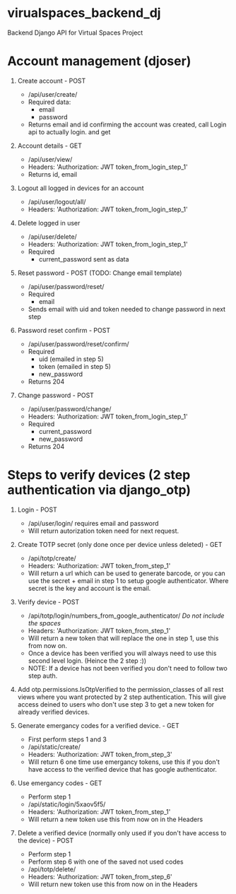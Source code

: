 # virualspaces_backend_dj
Backend Django API for Virtual Spaces Project

# Account management (djoser)
1. Create account - POST
    - /api/user/create/
    - Required data:
        - email
        - password
    - Returns email and id confirming the account was created, call Login api to actually login. and get 

2. Account details - GET
    - /api/user/view/
    - Headers: 'Authorization: JWT token_from_login_step_1'
    - Returns id, email

3. Logout all logged in devices for an account
    - /api/user/logout/all/
    - Headers: 'Authorization: JWT token_from_login_step_1'

4. Delete logged in user
    - /api/user/delete/
    - Headers: 'Authorization: JWT token_from_login_step_1'
    - Required
        - current_password sent as data

5. Reset password - POST (TODO: Change email template)
    - /api/user/password/reset/
    - Required
        - email
    - Sends email with uid and token needed to change password in next step

6. Password reset confirm - POST
    - /api/user/password/reset/confirm/
    - Required
        - uid (emailed in step 5)
        - token (emailed in step 5)
        - new_password
    - Returns 204

7. Change password - POST
    - /api/user/password/change/
    - Headers: 'Authorization: JWT token_from_login_step_1'
    - Required
        - current_password
        - new_password
    - Returns 204

# Steps to verify devices (2 step authentication via django_otp)
1. Login - POST
    - /api/user/login/ requires email and password
    - Will return autorization token need for next request.

2. Create TOTP secret (only done once per device unless deleted) - GET
    - /api/totp/create/
    - Headers: 'Authorization: JWT token_from_step_1'
    - Will return a url which can be used to generate barcode, or
    you can use the secret + email in step 1 to setup google authenticator.
    Where secret is the key and account is the email.

3. Verify device - POST
    - /api/totp/login/numbers_from_google_authenticator/ *Do not include the spaces*
    - Headers: 'Authorization: JWT token_from_step_1'
    - Will return a new token that will replace the one in step 1, use this from now on.
    - Once a device has been verified you will always need to use this second level
    login. (Heince the 2 step :))
    - NOTE: If a device has not been verified you don't need to follow two step auth.

4. Add otp.permissions.IsOtpVerified to the permission_classes of all rest views where
you want protected by 2 step authentication. This will give access deined to users who
don't use step 3 to get a new token for already verified devices.

5. Generate emergancy codes for a verified device. - GET
    - First perform steps 1 and 3
    - /api/static/create/
    - Headers: 'Authorization: JWT token_from_step_3'
    - Will return 6 one time use emergancy tokens, use this if you don't have access to
    the verified device that has google authenticator.

6. Use emergancy codes - GET
    - Perform step 1
    - /api/static/login/5xaov5f5/
    - Headers: 'Authorization: JWT token_from_step_1'
    - Will return a new token use this from now on in the Headers

7. Delete a verified device (normally only used if you don't have access to the device) - POST
    - Perform step 1
    - Perform step 6 with one of the saved not used codes
    - /api/totp/delete/
    - Headers: 'Authorization: JWT token_from_step_6'
    - Will return new token use this from now on in the Headers
